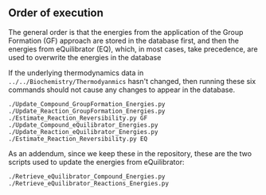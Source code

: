 ## Order of execution

The general order is that the energies from the application of the Group Formation (GF) approach
are stored in the database first, and then the energies from eQuilibrator (EQ), which, in most
cases, take precedence, are used to overwrite the energies in the database

If the underlying thermodynamics data in `../../Biochemistry/Thermodyanmics` hasn't changed,
then running these six commands should not cause any changes to appear in the database.

```
./Update_Compound_GroupFormation_Energies.py
./Update_Reaction_GroupFormation_Energies.py
./Estimate_Reaction_Reversibility.py GF
./Update_Compound_eQuilibrator_Energies.py
./Update_Reaction_eQuilibrator_Energies.py
./Estimate_Reaction_Reversibility.py EQ
```

As an addendum, since we keep these in the repository, these are the two scripts used to update
the energies from eQuilibrator:
```
./Retrieve_eQuilibrator_Compound_Energies.py
./Retrieve_eQuilibrator_Reactions_Energies.py
```